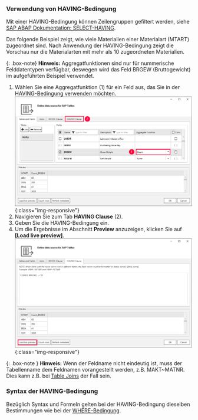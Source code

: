 
### Verwendung von HAVING-Bedingung

Mit einer HAVING-Bedingung können Zeilengruppen gefiltert werden, siehe [SAP ABAP Dokumentation: SELECT-HAVING](https://help.sap.com/doc/abapdocu_750_index_htm/7.50/de-de/abaphaving_clause.htm).

Das folgende Beispiel zeigt, wie viele Materialien einer Materialart (MTART) zugeordnet sind. 
Nach Anwendung der HAVING-Bedingung zeigt die Vorschau nur die Materialarten mit mehr als 10 zugeordneten Materialien.

{: .box-note}
**Hinweis:** Aggregatfunktionen sind nur für nummerische Felddatentypen verfügbar, deswegen wird das Feld BRGEW (Bruttogewicht) im aufgeführten Beispiel verwendet.

1. Wählen Sie eine Aggregatfunktion (1) für ein Feld aus, das Sie in der HAVING-Bedingung verwenden möchten.
![Extraction-Settings-01](/img/content/table/Table-Extraction-Having-Clause1.png){:class="img-responsive"}
2. Navigieren Sie zum Tab **HAVING Clause** (2).
2. Geben Sie die HAVING-Bedingung ein.
3. Um die Ergebnisse im Abschnitt **Preview** anzuzeigen, klicken Sie auf **[Load live preview]**.
![Extraction-Settings-01](/img/content/table/having-clause.png){:class="img-responsive"}


{: .box-note }
**Hinweis:** Wenn der Feldname nicht eindeutig ist, muss der Tabellenname dem Feldnamen vorangestellt werden, z.B. MAKT~MATNR. Dies kann z.B. bei [Table Joins](./table-joins) der Fall sein.    

### Syntax der HAVING-Bedingung  
Bezüglich Syntax und Formeln gelten bei der HAVING-Bedingung dieselben Bestimmungen wie bei der [WHERE-Bedingung](./where-bedingung#syntax-der-where-bedingung).
